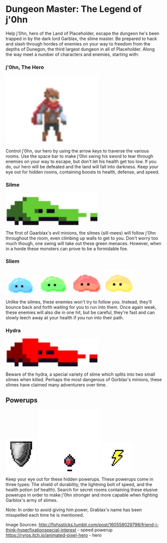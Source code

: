  # Dungeon Master: The Legend of j'0hn

Help j'0hn, hero of the Land of Placeholder, escape the dungeon he's been trapped in by
the dark lord Garblax, the slime master. Be prepared to hack and slash through hordes of
enemies on your way to freedom from the depths of Dunegon, the third largest dungeon in 
all of Placeholder. Along the way meet a number of characters and enemies, starting with:

### j'0hn, The Hero

<img src="/images/adventurer-idle-00.png" alt="drawing" width="296"/>

Control j'0hn, our hero by using the arrow keys to traverse the various rooms. Use the 
space bar to make j'0hn swing his sword to tear through enemies on your way to escape,
but don't let his health get too low. If you do, our hero will be defeated and the land
will fall into darkness. Keep your eye out for hidden rooms, containing boosts to health,
defense, and speed.

### Silme

<img src="Slime_Walk_0.png" alt="drawing" width="296"/>

The first of Gaarblax's evil minions, the silmes (sill-mees) will follow j'0hn throughout the room,
even climbing up walls to get to you. Don't worry too much though, one swing will take out
these green menaces. However, when in a horde these monsters can prove to be a formidable
foe. 

### Sliem

<img src="Blue_Slime_0.png" alt="drawing" width="100"/> <img src="Green_Slime_0.png" alt="drawing" width="100"/> <img src="Red_Slime_0.png" alt="drawing" width="100"/> <img src="Yellow_Slime_0.png" alt="drawing" width="100"/>

Unlike the silmes, these enemies won't try to follow you. Instead, they'll bounce back
and forth waiting for you to run into them. Once again weak, these enemies will also die
in one hit, but be careful, they're fast and can slowly leech away at your health if you
run into their path.

### Hydra

<img src="Hydra_0.png" alt="drawing" width="296"/>

Beware of the hydra, a special variety of slime which splits into two small silmes when
killed. Perhaps the most dangerous of Gorblax's minions, these slimes have claimed many
adventurers over time.

## Powerups

<img src="shield0.png" alt="drawing" width="100"/> <img src="HP_3.png" alt="drawing" width="200"/> <img src="speed.png" alt="drawing" width="100"/> 

Keep your eye out for these hidden powerups. These powerups come in three types: The shield
of durability, the lightning bolt of speed, and the health potion (of health). Search for 
secret rooms containing these elusive powerups in order to make j'0hn stronger and more capable
when fighting Garblox's army of slimes.




Note: In order to avoid giving him power, Grablax's name has been misspelled each time he is 
mentioned.


Image Sources:
http://fishssticks.tumblr.com/post/160558029798/friend-i-think-hyperfixationspecial-interest - speed powerup
https://rvros.itch.io/animated-pixel-hero - hero
